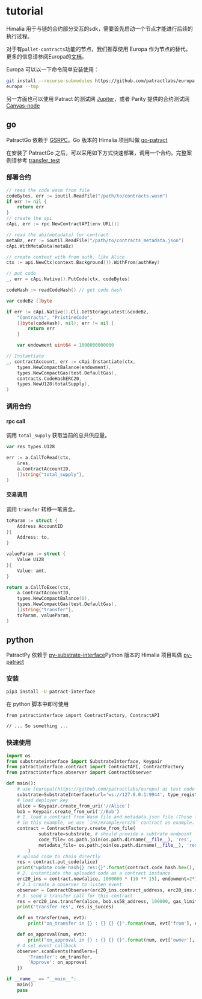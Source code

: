 # tutorial

Himalia 用于与链的合约部分交互的sdk，需要首先启动一个节点才能进行后续的执行过程。

对于有`pallet-contracts`功能的节点，我们推荐使用 Europa 作为节点的替代。更多的信息请参阅Europa的[文档](./europa/intro/overview.md)。

Europa 可以以一下命令简单安装使用：

```bash
git install --recurse-submodules https://github.com/patractlabs/europa.git --force --locked
europa --tmp
```

另一方面也可以使用 Patract 的测试网 [Jupiter](https://github.com/patractlabs/jupiter)，或者 Parity 提供的合约测试网 [Canvas-node](https://github.com/paritytech/canvas-node.git)

## go

PatractGo 依赖于 [GSRPC](https://github.com/centrifuge/go-substrate-rpc-client)。Go 版本的 Himalia 项目叫做 [go-patract](https://github.com/patractlabs/go-patract)

在安装了 PatractGo 之后，可以采用如下方式快速部署，调用一个合约。完整案例请参考 [transfer_test](https://github.com/patractlabs/go-patract/blob/master/contracts/erc20/transfer_test.go)

### 部署合约

```go
// read the code wasm from file
codeBytes, err := ioutil.ReadFile("/path/to/contracts.wasm")
if err != nil {
    return err
}
// create the api
cApi, err := rpc.NewContractAPI(env.URL())

// read the abi(metadata) for contract
metaBz, err := ioutil.ReadFile("/path/to/contracts_metadata.json")
cApi.WithMetaData(metaBz)

// create context with from auth, like Alice
ctx := api.NewCtx(context.Background()).WithFrom(authKey)

// put code
_, err = cApi.Native().PutCode(ctx, codeBytes)

codeHash := readCodeHash() // get code hash

var codeBz []byte

if err := cApi.Native().Cli.GetStorageLatest(&codeBz,
    "Contracts", "PristineCode",
    []byte(codeHash), nil); err != nil {
        return err
    }

	var endowment uint64 = 1000000000000

// Instantiate
_, contractAccount, err := cApi.Instantiate(ctx,
    types.NewCompactBalance(endowment),
    types.NewCompactGas(test.DefaultGas),
    contracts.CodeHashERC20,
    types.NewU128(totalSupply),
)    
```

### 调用合约
#### rpc call

调用 `total_supply` 获取当前的总共供应量。

```go
var res types.U128

err := a.CallToRead(ctx,
    &res,
    a.ContractAccountID,
    []string{"total_supply"},
)
```

#### 交易调用

调用 `transfer` 转移一笔资金。

```go
toParam := struct {
    Address AccountID
}{
    Address: to,
}

valueParam := struct {
    Value U128
}{
    Value: amt,
}

return a.CallToExec(ctx,
    a.ContractAccountID,
    types.NewCompactBalance(0),
    types.NewCompactGas(test.DefaultGas),
    []string{"transfer"},
    toParam, valueParam,
)
```

## python

PatractPy 依赖于 [py-substrate-interface](https://github.com/polkascan/py-substrate-interface)Python 版本的 Himalia 项目叫做 [py-patract](https://github.com/patractlabs/py-patract)

### 安装

```bash
pip3 install -U patract-interface 
```

在 python 脚本中即可使用

```bash
from patractinterface import ContractFactory, ContractAPI

// ... So something ...
```

### 快速使用
```python
import os
from substrateinterface import SubstrateInterface, Keypair
from patractinterface.contract import ContractAPI, ContractFactory
from patractinterface.observer import ContractObserver

def main():
    # use [europa](https://github.com/patractlabs/europa) as test node endpoint, notice `type_registry` should set correctly.
    substrate=SubstrateInterface(url='ws://127.0.0.1:9944', type_registry_preset="default", type_registry={'types': {'LookupSource': 'MultiAddress'}})
    # load deployer key
    alice = Keypair.create_from_uri('//Alice')
    bob = Keypair.create_from_uri('//Bob')
    # 1. load a contract from Wasm file and metadata.json file (Those files is complied by [ink!](https://github.com/paritytech/ink))
    # in this example, we use `ink/example/erc20` contract as example.
    contract = ContractFactory.create_from_file(
            substrate=substrate, # should provide a subtrate endpoint
            code_file= os.path.join(os.path.dirname(__file__), 'res', 'erc20.wasm'),
            metadata_file= os.path.join(os.path.dirname(__file__), 'res', 'erc20.json')
        )
    # upload code to chain directly
    res = contract.put_code(alice)
    print("update code hash{} res:{}".format(contract.code_hash.hex(), res.is_succes))
    # 2. instantiate the uploaded code as a contract instance
    erc20_ins = contract.new(alice, 1000000 * (10 ** 15), endowment=2*10**10, gas_limit=20000000000, deployment_salt="0x12")
    # 2.1 create a observer to listen event
    observer = ContractObserver(erc20_ins.contract_address, erc20_ins.metadata, substrate)
    # 3. send a transfer call for this contract
    res = erc20_ins.transfer(alice, bob.ss58_address, 100000, gas_limit=20000000000)
    print('transfer res', res.is_succes)

    def on_transfer(num, evt):
        print("on_transfer in {} : {} {} {}".format(num, evt['from'], evt['to'], evt['value']))

    def on_approval(num, evt):
        print("on_approval in {} : {} {} {}".format(num, evt['owner'], evt['spender'], evt['value']))
    # 4 set event callback 
    observer.scanEvents(handlers={
        'Transfer': on_transfer,
        'Approve': on_approval
    })

if __name__ == "__main__":
    main()
    pass
```
